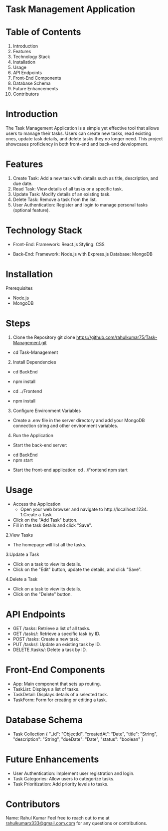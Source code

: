 # Task Management Application

# Table of Contents
  1. Introduction
  2. Features
  3. Technology Stack
  4. Installation
  5. Usage
  6. API Endpoints
  7. Front-End Components
  8. Database Schema
  9. Future Enhancements
  10. Contributors

# Introduction
The Task Management Application is a simple yet effective tool that allows users to manage their tasks. Users can create new tasks, read existing ones, update task details, and delete tasks they no longer need. This project showcases proficiency in both front-end and back-end development.

# Features
1. Create Task: Add a new task with details such as title, description, and due date.
2. Read Task: View details of all tasks or a specific task.
3. Update Task: Modify details of an existing task.
4. Delete Task: Remove a task from the list.
5. User Authentication: Register and login to manage personal tasks (optional feature).

# Technology Stack
* Front-End:
Framework: React.js
Styling: CSS

* Back-End:
Framework: Node.js with Express.js
Database: MongoDB


# Installation
Prerequisites
* Node.js
* MongoDB

# Steps
1. Clone the Repository
git clone https://github.com/rahulkumar75/Task-Management.git
* cd Task-Management

2. Install Dependencies
* cd BackEnd
- npm install
* cd ../Frontend
- npm install

3. Configure Environment Variables
* Create a .env file in the server directory and add your MongoDB connection string and other environment variables.

4. Run the Application
* Start the back-end server:
- cd BackEnd
- npm start

* Start the front-end application:
cd ../Frontend
npm start

# Usage
* Access the Application
	- Open your web browser and navigate to http://localhost:1234.
1.Create a Task
* Click on the "Add Task" button.
* Fill in the task details and click "Save".

2.View Tasks
* The homepage will list all the tasks.

3.Update a Task
* Click on a task to view its details.
* Click on the "Edit" button, update the details, and click "Save".

4.Delete a Task
* Click on a task to view its details.
* Click on the "Delete" button.

# API Endpoints
* GET /tasks: Retrieve a list of all tasks.
* GET /tasks/: Retrieve a specific task by ID.
* POST /tasks: Create a new task.
* PUT /tasks/: Update an existing task by ID.
* DELETE /tasks/: Delete a task by ID.

# Front-End Components
* App: Main component that sets up routing.
* TaskList: Displays a list of tasks.
* TaskDetail: Displays details of a selected task.
* TaskForm: Form for creating or editing a task.

# Database Schema
* Task Collection
{
  "_id": "ObjectId",
  “createdAt”: “Date”,
  "title": "String",
  "description": "String",
  "dueDate": "Date",
  "status": "boolean"
}

# Future Enhancements
* User Authentication: Implement user registration and login.
* Task Categories: Allow users to categorize tasks.
* Task Prioritization: Add priority levels to tasks.

# Contributors
Name: Rahul Kumar
Feel free to reach out to me at rahulkumarx333@gmail.com.com for any questions or contributions.


